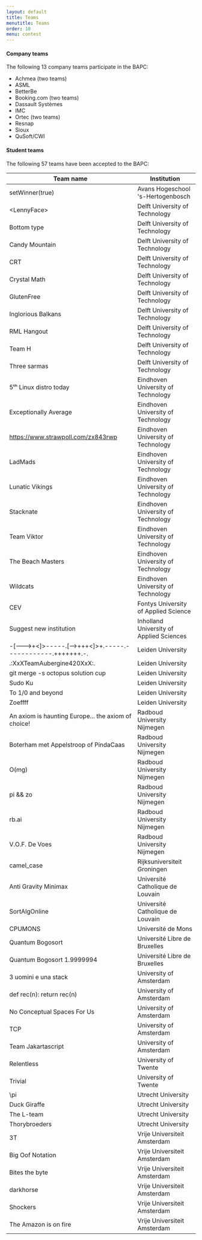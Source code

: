 ```yaml
---
layout: default
title: Teams
menutitle: Teams
order: 10
menu: contest
---
```


#### Company teams
The following 13 company teams participate in the BAPC:

* Achmea (two teams)
* ASML
* BetterBe
* Booking.com (two teams)
* Dassault Systèmes
* IMC
* Ortec (two teams)
* Resnap
* Sioux
* QuSoft/CWI

#### Student teams

The following 57 teams have been accepted to the BAPC:

| Team name                                                 | Institution                              |
|-----------------------------------------------------------|------------------------------------------|
| setWinner(true)                                           | Avans Hogeschool 's-Hertogenbosch        |
| \<LennyFace>                                              | Delft University of Technology           |
| Bottom type                                               | Delft University of Technology           |
| Candy Mountain                                            | Delft University of Technology           |
| CRT                                                       | Delft University of Technology           |
| Crystal Math                                              | Delft University of Technology           |
| GlutenFree                                                | Delft University of Technology           |
| Inglorious Balkans                                        | Delft University of Technology           |
| RML Hangout                                               | Delft University of Technology           |
| Team H                                                    | Delft University of Technology           |
| Three sarmas                                              | Delft University of Technology           |
| 5ᵗʰ Linux distro today                                    | Eindhoven University of Technology       |
| Exceptionally Average                                     | Eindhoven University of Technology       |
| https://www.strawpoll.com/zx843rwp                        | Eindhoven University of Technology       |
| LadMads                                                   | Eindhoven University of Technology       |
| Lunatic Vikings                                           | Eindhoven University of Technology       |
| Stacknate                                                 | Eindhoven University of Technology       |
| Team Viktor                                               | Eindhoven University of Technology       |
| The Beach Masters                                         | Eindhoven University of Technology       |
| Wildcats                                                  | Eindhoven University of Technology       |
| CEV                                                       | Fontys University of Applied Science     |
| Suggest new institution                                   | Inholland University of Applied Sciences |
| -[--->+<]>-----.[-->+++<]>+.-----.------------.+++++++.-. | Leiden University                        |
| .:XxXTeamAubergine420XxX:.                                | Leiden University                        |
| git merge -s octopus solution cup                         | Leiden University                        |
| Sudo Ku                                                   | Leiden University                        |
| To 1/0 and beyond                                         | Leiden University                        |
| Zoeffff                                                   | Leiden University                        |
| An axiom is haunting Europe... the axiom of choice!       | Radboud University Nijmegen              |
| Boterham met Appelstroop of PindaCaas                     | Radboud University Nijmegen              |
| O(mg)                                                     | Radboud University Nijmegen              |
| pi && zo                                                  | Radboud University Nijmegen              |
| rb.ai                                                     | Radboud University Nijmegen              |
| V.O.F. De Voes                                            | Radboud University Nijmegen              |
| camel_case                                                | Rijksuniversiteit Groningen              |
| Anti Gravity Minimax                                      | Université Catholique de Louvain         |
| SortAlgOnline                                             | Université Catholique de Louvain         |
| CPUMONS                                                   | Université de Mons                       |
| Quantum Bogosort                                          | Université Libre de Bruxelles            |
| Quantum Bogosort 1.9999994                                | Université Libre de Bruxelles            |
| 3 uomini e una stack                                      | University of Amsterdam                  |
| def rec(n): return rec(n)                                 | University of Amsterdam                  |
| No Conceptual Spaces For Us                               | University of Amsterdam                  |
| TCP                                                       | University of Amsterdam                  |
| Team Jakartascript                                        | University of Amsterdam                  |
| Relentless                                                | University of Twente                     |
| Trivial                                                   | University of Twente                     |
| \pi                                                       | Utrecht University                       |
| Duck Giraffe                                              | Utrecht University                       |
| The L-team                                                | Utrecht University                       |
| Thorybroeders                                             | Utrecht University                       |
| 3T                                                        | Vrije Universiteit Amsterdam             |
| Big Oof Notation                                          | Vrije Universiteit Amsterdam             |
| Bites the byte                                            | Vrije Universiteit Amsterdam             |
| darkhorse                                                 | Vrije Universiteit Amsterdam             |
| Shockers                                                  | Vrije Universiteit Amsterdam             |
| The Amazon is on fire                                     | Vrije Universiteit Amsterdam             |